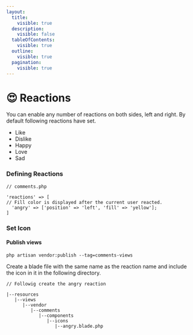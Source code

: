 ```yaml
---
layout:
  title:
    visible: true
  description:
    visible: false
  tableOfContents:
    visible: true
  outline:
    visible: true
  pagination:
    visible: true
---
```


# 😍 Reactions

You can enable any number of reactions on both sides, left and right.  By default following reactions have set.

* Like
* Dislike
* Happy
* Love
* Sad

### Defining Reactions

```
// comments.php

'reactions' => [
// Fill color is displayed after the current user reacted.
  'angry' => ['position' => 'left', 'fill' => 'yellow'];
]
```

### Set Icon

#### Publish views

```
php artisan vendor:publish --tag=comments-views
```

Create a blade file with the same name as the reaction name and include the icon in it in the following directory.

```
// Followig create the angry reaction

|--resources
   |--views 
      |--vendor
         |--comments
            |--components
               |--icons
                  |--angry.blade.php
```
